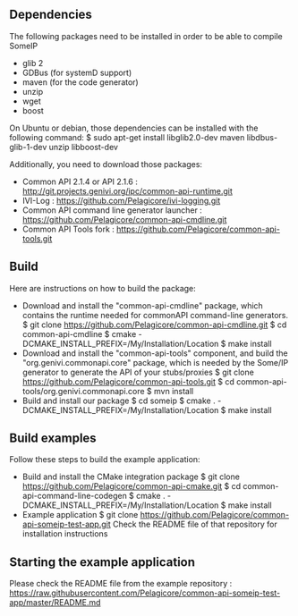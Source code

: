 
Dependencies
------------

The following packages need to be installed in order to be able to compile SomeIP
- glib 2
- GDBus (for systemD support)
- maven (for the code generator)
- unzip
- wget
- boost

On Ubuntu or debian, those dependencies can be installed with the following command: 
	$ sudo apt-get install libglib2.0-dev maven libdbus-glib-1-dev unzip libboost-dev 

Additionally, you need to download those packages:
- Common API 2.1.4 or API 2.1.6 : http://git.projects.genivi.org/ipc/common-api-runtime.git
- IVI-Log : https://github.com/Pelagicore/ivi-logging.git
- Common API command line generator launcher : https://github.com/Pelagicore/common-api-cmdline.git
- Common API Tools fork : https://github.com/Pelagicore/common-api-tools.git



Build
-----

Here are instructions on how to build the package:
- Download and install the "common-api-cmdline" package, which contains the runtime needed for commonAPI command-line generators.
	$ git clone https://github.com/Pelagicore/common-api-cmdline.git
	$ cd common-api-cmdline
	$ cmake -DCMAKE_INSTALL_PREFIX=/My/Installation/Location
	$ make install
- Download and install the "common-api-tools" component, and build the "org.genivi.commonapi.core" package, which is needed by the Some/IP generator to generate the API of your stubs/proxies
	$ git clone https://github.com/Pelagicore/common-api-tools.git
	$ cd common-api-tools/org.genivi.commonapi.core
	$ mvn install
- Build and install our package
	$ cd someip
	$ cmake . -DCMAKE_INSTALL_PREFIX=/My/Installation/Location
	$ make install


Build examples
--------------

Follow these steps to build the example application:
- Build and install the CMake integration package
	$ git clone https://github.com/Pelagicore/common-api-cmake.git
	$ cd common-api-command-line-codegen
	$ cmake . -DCMAKE_INSTALL_PREFIX=/My/Installation/Location
	$ make install
- Example application
	$ git clone https://github.com/Pelagicore/common-api-someip-test-app.git
	Check the README file of that repository for installation instructions


Starting the example application
--------------------------------

Please check the README file from the example repository : https://raw.githubusercontent.com/Pelagicore/common-api-someip-test-app/master/README.md

